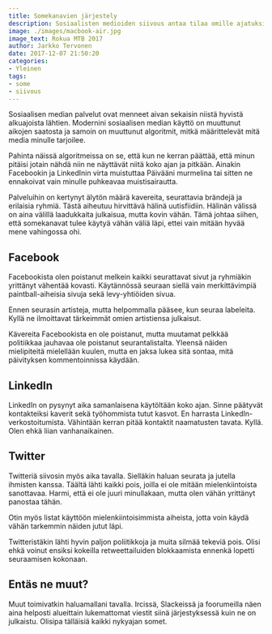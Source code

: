 ```yaml
---
title: Somekanavien järjestely
description: Sosiaalisten medioiden siivous antaa tilaa omille ajatuksille. Ei kannata päättömästi tykätä kaikesta mikä somessa liikkuu.
image: ./images/macbook-air.jpg
image_text: Rokua MTB 2017
author: Jarkko Tervonen
date: 2017-12-07 21:50:20
categories:
- Yleinen
tags:
- some
- siivous
---
```

Sosiaalisen median palvelut ovat menneet aivan sekaisin niistä hyvistä alkuajoista lähtien. Modernini sosiaalisen median käyttö on muuttunut aikojen saatosta ja samoin on muuttunut algoritmit, mitkä määrittelevät mitä media minulle tarjoilee.

Pahinta näissä algoritmeissa on se, että kun ne kerran päättää, että minun pitäisi jotain nähdä niin ne näyttävät niitä koko ajan ja pitkään. Ainakin Facebookin ja LinkedInin virta muistuttaa Päivääni murmelina tai sitten ne ennakoivat vain minulle puhkeavaa muistisairautta.

Palveluihin on kertynyt älytön määrä kavereita, seurattavia brändejä ja erilaisia ryhmiä. Tästä aiheutuu hirvittävä hälinä uutisfiidiin. Hälinän välissä on aina välillä laadukkaita julkaisua, mutta kovin vähän. Tämä johtaa siihen, että somekanavat tulee käytyä vähän väliä läpi, ettei vain mitään hyvää mene vahingossa ohi.

## Facebook

Facebookista olen poistanut melkein kaikki seurattavat sivut ja ryhmiäkin yrittänyt vähentää kovasti. Käytännössä seuraan siellä vain merkittävimpiä paintball-aiheisia sivuja sekä levy-yhtiöiden sivua.

Ennen seurasin artisteja, mutta helpommalla pääsee, kun seuraa labeleita. Kyllä ne ilmoittavat tärkeimmät omien artistiensa julkaisut.

Kävereita Facebookista en ole poistanut, mutta muutamat pelkkää politiikkaa jauhavaa ole poistanut seurantalistalta. Yleensä näiden mielipiteitä mielellään kuulen, mutta en jaksa lukea sitä sontaa, mitä päivityksen kommentoinnissa käydään.

## LinkedIn

LinkedIn on pysynyt aika samanlaisena käytöltään koko ajan. Sinne päätyvät kontakteiksi kaverit sekä työhommista tutut kasvot. En harrasta LinkedIn-verkostoitumista. Vähintään kerran pitää kontaktit naamatusten tavata. Kyllä. Olen ehkä liian vanhanaikainen.

## Twitter

Twitteriä siivosin myös aika tavalla. Sielläkin haluan seurata ja jutella ihmisten kanssa. Täältä lähti kaikki pois, joilla ei ole mitään mielenkiintoista sanottavaa. Harmi, että ei ole juuri minullakaan, mutta olen vähän yrittänyt panostaa tähän.

Otin myös listat käyttöön mielenkiintoisimmista aiheista, jotta voin käydä vähän tarkemmin näiden jutut läpi.

Twitteristäkin lähti hyvin paljon poliitikkoja ja muita silmää tekeviä pois. Olisi ehkä voinut ensiksi kokeilla retweettailuiden blokkaamista ennenkä lopetti seuraamisen kokonaan.

## Entäs ne muut?

Muut toimivatkin haluamallani tavalla. Ircissä, Slackeissä ja foorumeilla näen aina helposti alueittain lukemattomat viestit siinä järjestyksessä kuin ne on julkaistu. Olisipa tälläisiä kaikki nykyajan somet.

